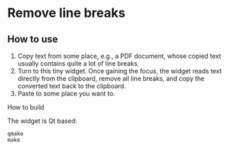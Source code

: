 # Remove line breaks

## How to use

1. Copy text from some place, e.g., a PDF document, whose copied text usually contains quite a lot of line breaks.
2. Turn to this tiny widget. Once gaining the focus, the widget reads text directly from the clipboard, remove all line breaks, and copy the converted text back to the clipboard.
3. Paste to some place you want to.

How to build

The widget is Qt based:

```
qmake
make
```